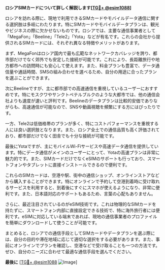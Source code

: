 **ロシアSIMカードについて詳しく解説します[[TG💪+ @esim1088](https://t.me/s/esim1088)]**

ロシアを訪れる際に、現地で利用できるSIMカードやモバイルデータ通信に関する選択肢は多岐にわたります。特にSIMカードやモバイルデータプランは、観光やビジネスの際に欠かせないものです。ロシアでは、主要な通信事業者として「MegaFon」「Beeline」「Tele2」「Yota」などが有名です。これらの会社から提供されるSIMカードには、それぞれ異なる特徴やメリットがあります。

まず、MegaFonはロシア国内で最も広範なネットワークカバレッジを誇り、都市部だけでなく郊外でも安定した接続が可能です。これにより、長距離旅行や地方都市への訪問時にも安心して使えます。また、料金プランも豊富で、データ通信量や通話時間、SMSの組み合わせを選べるため、自分の用途に合ったプランを選ぶことができます。

次にBeelineですが、主に都市部での高速通信を重視しているユーザーにおすすめです。特にモスクワやサンクトペテルブルクのような大都市では、他の通信会社よりも速度が速いと評判です。Beelineのデータプランは比較的安価でありながらも、高速通信が可能なので、SNSや動画視聴を頻繁にする方にはぴったりです。

一方、Tele2は低価格帯のプランが多く、特にコストパフォーマンスを重視する人には良い選択肢となります。また、ロシア全土での通信品質も高く評価されており、都市部だけでなく田舎でも十分な接続が可能です。

最後にYotaですが、主にモバイルWi-Fiサービスや高速データ通信を提供しています。特にデータ通信がメインのユーザーにとって、Yotaの高速プランは非常に魅力的です。また、SIMカードだけでなくeSIMのサポートも行っており、スマートフォンやタブレットに直接インストールできるので便利です。

これらのSIMカードは、空港や駅、街中の通信ショップ、オンラインストアなどから購入することができます。特にオンラインで予約して空港到着時に受け取れるサービスを利用すると、到着後にすぐにスマホが使えるようになり、非常に便利です。また、日本語対応のサポートもあるため、言葉の心配もありません。

さらに、最近注目されているのがeSIM技術です。これは物理的なSIMカードを持たずに、スマートフォン内部に直接設定できる技術で、特に海外旅行者には便利です。eSIMに対応している端末であれば、現地の通信事業者のプロファイルを簡単にダウンロードして使うことが可能です。

まとめると、ロシアでの通信手段としてSIMカードやデータプランを選ぶ際には、自分の目的や滞在地域に応じて適切な選択をする必要があります。また、事前にオンラインでプランを確認し、空港などで受け取ることも一つの方法です。ぜひ、自分のニーズに合わせて最適な通信手段を選んでください。

**最後に** [[TG💪+ @esim1088](https://t.me/s/esim1088) ![Image](https://i.postimg.cc/Y0z9fWf4/image.png)]